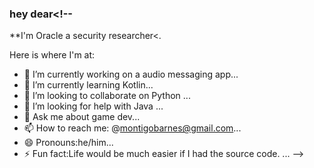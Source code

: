 ### hey dear<!--
**I'm Oracle a security researcher<.

Here is where I'm at:

- 🔭 I’m currently working on a audio messaging app...
- 🌱 I’m currently learning Kotlin...
- 👯 I’m looking to collaborate on Python ...
- 🤔 I’m looking for help with Java ...
- 💬 Ask me about game dev...
- 📫 How to reach me: @montigobarnes@gmail.com...
- 😄 Pronouns:he/him...
- ⚡ Fun fact:Life would be much easier if I had the source code. ...
-->
